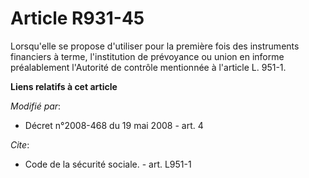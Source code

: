 # Article R931-45

Lorsqu'elle se propose d'utiliser pour la première fois des instruments financiers à terme, l'institution de prévoyance ou
union en informe préalablement l'Autorité de contrôle mentionnée à l'article L. 951-1.

**Liens relatifs à cet article**

_Modifié par_:

  - Décret n°2008-468 du 19 mai 2008 - art. 4

_Cite_:

  - Code de la sécurité sociale. - art. L951-1
